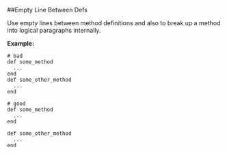 ##Empty Line Between Defs

Use empty lines between method definitions and also to break up a method into logical paragraphs internally.

**Example:**

```
# bad
def some_method
  ...
end
def some_other_method
  ...
end

# good
def some_method
  ...
end

def some_other_method
  ...
end
```